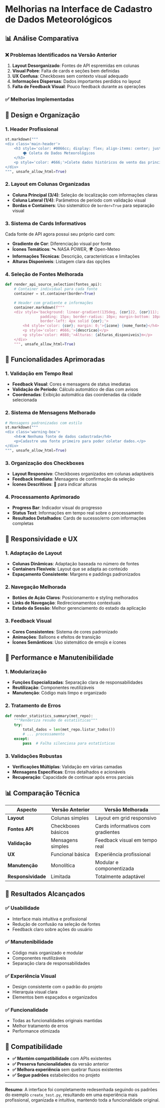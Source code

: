 # Melhorias na Interface de Cadastro de Dados Meteorológicos

## 📊 Análise Comparativa

### ❌ Problemas Identificados na Versão Anterior
1. **Layout Desorganizado**: Fontes de API espremidas em colunas
2. **Visual Pobre**: Falta de cards e seções bem definidas
3. **UX Confusa**: Checkboxes sem contexto visual adequado
4. **Informações Dispersas**: Dados importantes perdidos no layout
5. **Falta de Feedback Visual**: Pouco feedback durante as operações

### ✅ Melhorias Implementadas

## 🎨 Design e Organização

### 1. **Header Profissional**
```python
st.markdown("""
<div class='main-header'>
    <h3 style='color: #0066cc; display: flex; align-items: center; justify-content: center;'>
        🌪️ Coleta de Dados Meteorológicos
    </h3>
    <p style='color: #666;'>Colete dados históricos de vento das principais APIs meteorológicas.</p>
</div>
""", unsafe_allow_html=True)
```

### 2. **Layout em Colunas Organizadas**
- **Coluna Principal (3/4)**: Seleção de localização com informações claras
- **Coluna Lateral (1/4)**: Parâmetros de período com validação visual
- **Bordas e Containers**: Uso sistemático de `border=True` para separação visual

### 3. **Sistema de Cards Informativos**
Cada fonte de API agora possui seu próprio card com:
- **Gradiente de Cor**: Diferenciação visual por fonte
- **Ícones Temáticos**: 🛰️ NASA POWER, 🌍 Open-Meteo
- **Informações Técnicas**: Descrição, características e limitações
- **Alturas Disponíveis**: Listagem clara das opções

### 4. **Seleção de Fontes Melhorada**
```python
def render_api_source_selection(fontes_api):
    # Container individual para cada fonte
    container = st.container(border=True)
    
    # Header com gradiente e informações
    container.markdown(f"""
    <div style='background: linear-gradient(135deg, {cor}22, {cor}11); 
                padding: 15px; border-radius: 10px; margin-bottom: 10px;
                border-left: 4px solid {cor};'>
        <h4 style='color: {cor}; margin: 0;'>{icone} {nome_fonte}</h4>
        <p style='color: #666;'>{descricao}</p>
        <p style='color: #888;'>Alturas: {alturas_disponiveis}m</p>
    </div>
    """, unsafe_allow_html=True)
```

## 🔧 Funcionalidades Aprimoradas

### 1. **Validação em Tempo Real**
- **Feedback Visual**: Cores e mensagens de status imediatas
- **Validação de Período**: Cálculo automático de dias com avisos
- **Coordenadas**: Exibição automática das coordenadas da cidade selecionada

### 2. **Sistema de Mensagens Melhorado**
```python
# Mensagens padronizadas com estilo
st.markdown("""
<div class='warning-box'>
    <h4>❌ Nenhuma fonte de dados cadastrada</h4>
    <p>Cadastre uma fonte primeiro para poder coletar dados.</p>
</div>
""", unsafe_allow_html=True)
```

### 3. **Organização dos Checkboxes**
- **Layout Responsivo**: Checkboxes organizados em colunas adaptáveis
- **Feedback Imediato**: Mensagens de confirmação da seleção
- **Ícones Descritivos**: 📏 para indicar alturas

### 4. **Processamento Aprimorado**
- **Progress Bar**: Indicador visual do progresso
- **Status Text**: Informações em tempo real sobre o processamento
- **Resultados Detalhados**: Cards de sucesso/erro com informações completas

## 📱 Responsividade e UX

### 1. **Adaptação de Layout**
- **Colunas Dinâmicas**: Adaptação baseada no número de fontes
- **Containers Flexíveis**: Layout que se adapta ao conteúdo
- **Espaçamento Consistente**: Margens e paddings padronizados

### 2. **Navegação Melhorada**
- **Botões de Ação Claros**: Posicionamento e styling melhorados
- **Links de Navegação**: Redirecionamentos contextuais
- **Estado da Sessão**: Melhor gerenciamento do estado da aplicação

### 3. **Feedback Visual**
- **Cores Consistentes**: Sistema de cores padronizado
- **Animações**: Balloons e efeitos de transição
- **Ícones Semânticos**: Uso sistemático de emojis e ícones

## 🚀 Performance e Manutenibilidade

### 1. **Modularização**
- **Funções Especializadas**: Separação clara de responsabilidades
- **Reutilização**: Componentes reutilizáveis
- **Manutenção**: Código mais limpo e organizado

### 2. **Tratamento de Erros**
```python
def render_statistics_summary(met_repo):
    """Renderiza resumo de estatísticas"""
    try:
        total_dados = len(met_repo.listar_todos())
        # ... processamento
    except:
        pass  # Falha silenciosa para estatísticas
```

### 3. **Validações Robustas**
- **Verificações Múltiplas**: Validação em várias camadas
- **Mensagens Específicas**: Erros detalhados e acionáveis
- **Recuperação**: Capacidade de continuar após erros parciais

## 📊 Comparação Técnica

| Aspecto | Versão Anterior | Versão Melhorada |
|---------|-----------------|------------------|
| **Layout** | Colunas simples | Layout em grid responsivo |
| **Fontes API** | Checkboxes básicos | Cards informativos com gradientes |
| **Validação** | Mensagens simples | Feedback visual em tempo real |
| **UX** | Funcional básica | Experiência profissional |
| **Manutenção** | Monolítica | Modular e componentizada |
| **Responsividade** | Limitada | Totalmente adaptável |

## 🎯 Resultados Alcançados

### ✅ **Usabilidade**
- Interface mais intuitiva e profissional
- Redução de confusão na seleção de fontes
- Feedback claro sobre ações do usuário

### ✅ **Manutenibilidade**
- Código mais organizado e modular
- Componentes reutilizáveis
- Separação clara de responsabilidades

### ✅ **Experiência Visual**
- Design consistente com o padrão do projeto
- Hierarquia visual clara
- Elementos bem espaçados e organizados

### ✅ **Funcionalidade**
- Todas as funcionalidades originais mantidas
- Melhor tratamento de erros
- Performance otimizada

## 🔄 Compatibilidade

- **✅ Mantém compatibilidade** com APIs existentes
- **✅ Preserva funcionalidades** da versão anterior
- **✅ Melhora experiência** sem quebrar fluxos existentes
- **✅ Segue padrões** estabelecidos no projeto

---

**Resumo**: A interface foi completamente redesenhada seguindo os padrões do exemplo `create_test.py`, resultando em uma experiência mais profissional, organizada e intuitiva, mantendo toda a funcionalidade original.
